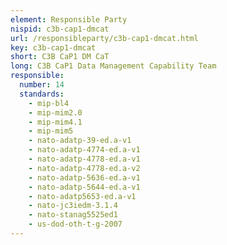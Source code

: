 ```yaml
---
element: Responsible Party
nispid: c3b-cap1-dmcat
url: /responsibleparty/c3b-cap1-dmcat.html
key: c3b-cap1-dmcat
short: C3B CaP1 DM CaT
long: C3B CaP1 Data Management Capability Team
responsible:
  number: 14
  standards:
    - mip-bl4
    - mip-mim2.0
    - mip-mim4.1
    - mip-mim5
    - nato-adatp-39-ed.a-v1
    - nato-adatp-4774-ed.a-v1
    - nato-adatp-4778-ed.a-v1
    - nato-adatp-4778-ed.a-v2
    - nato-adatp-5636-ed.a-v1
    - nato-adatp-5644-ed.a-v1
    - nato-adatp5653-ed.a-v1
    - nato-jc3iedm-3.1.4
    - nato-stanag5525ed1
    - us-dod-oth-t-g-2007
---
```

